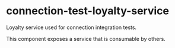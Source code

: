 # connection-test-loyalty-service
Loyalty service used for connection integration tests. 

This component exposes a service that is consumable by others. 
